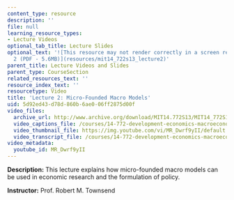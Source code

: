 ```yaml
---
content_type: resource
description: ''
file: null
learning_resource_types:
- Lecture Videos
optional_tab_title: Lecture Slides
optional_text: '![This resource may not render correctly in a screen reader.](/images/inacessible.gif)[Lecture
  2 (PDF - 5.6MB)](resources/mit14_722s13_lecture2)'
parent_title: Lecture Videos and Slides
parent_type: CourseSection
related_resources_text: ''
resource_index_text: ''
resourcetype: Video
title: 'Lecture 2: Micro-Founded Macro Models'
uid: 5d92ed43-d78d-860b-6ae0-06ff2875d00f
video_files:
  archive_url: http://www.archive.org/download/MIT14.772S13/MIT14_772S13_lec02_300k.mp4
  video_captions_file: /courses/14-772-development-economics-macroeconomics-spring-2013/14c3f8e51edd57609fda3d830c40bc48_MR_Dwrf9yII.vtt
  video_thumbnail_file: https://img.youtube.com/vi/MR_Dwrf9yII/default.jpg
  video_transcript_file: /courses/14-772-development-economics-macroeconomics-spring-2013/8656c235196e86713cfdf9657db2711b_MR_Dwrf9yII.pdf
video_metadata:
  youtube_id: MR_Dwrf9yII
---
```


**Description:** This lecture explains how micro-founded macro models can be used in economic research and the formulation of policy. 

**Instructor:** Prof. Robert M. Townsend